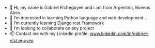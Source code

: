- 👋 Hi, my name is Gabriel Etchegoyen and i am from Argentina, Buenos Aires
- 👀 I’m interested in learning Python language and web development...
- 🌱 I’m currently learning Django rest Framework
- 💞️ I’m looking to collaborate on any project 
- 📫 Contact me with my Linkedin profile: www.linkedin.com/in/gabriel-etchegoyen

<!---
Gabriel071185/Gabriel071185 is a ✨ special ✨ repository because its `README.md` (this file) appears on your GitHub profile.
You can click the Preview link to take a look at your changes.
--->
